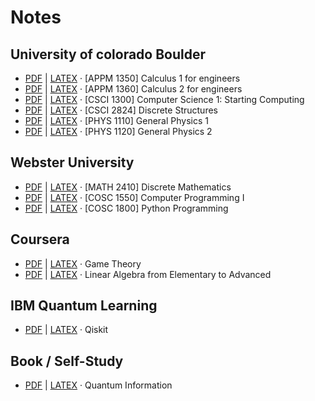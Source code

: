 # Notes
## University of colorado Boulder
- [PDF](./Math/Calculus_1.pdf) | [LATEX](./Math/Calculus_1.tex) · [APPM 1350] Calculus 1 for engineers
- [PDF](./Math/Calculus_2.pdf) | [LATEX](./Math/Calculus_2.tex) · [APPM 1360] Calculus 2 for engineers
- [PDF](./Math/C%2B%2B.pdf) | [LATEX](./Math/C%2B%2B.tex) · [CSCI 1300] Computer Science 1: Starting Computing 
- [PDF](./Math/Discrete_Structures_CUB.pdf) | [LATEX](./Math/Discrete_Structures_CUB.tex) · [CSCI 2824] Discrete Structures 
- [PDF](./Math/Physics_1_CUB.pdf) | [LATEX](./Math/Physics_1_CUB.tex) · [PHYS 1110]  General Physics 1
- [PDF](./Math/Physics_2_CUB.pdf) | [LATEX](./Math/Physics_2_CUB.tex) · [PHYS 1120]  General Physics 2 

## Webster University
- [PDF](./Math/Discrete_Mathematics.pdf) | [LATEX](./Math/Discrete_Mathematics.tex) · [MATH 2410] Discrete Mathematics 
- [PDF](./Programing_Languages/Computer_Programming_I.pdf) | [LATEX](./Programing_Languages/Computer_Programming_I.tex) · [COSC 1550] Computer Programming I 
- [PDF](./Programing_Languages/Python_Programming.pdf) | [LATEX](./Programing_Languages/Python_Programming.tex) · [COSC 1800] Python Programming 


## Coursera
- [PDF](./Math/Game_Theory.pdf) | [LATEX](./Math/Game_Theory.tex) · Game Theory 
- [PDF](./Math/Linear_Algebra.pdf) | [LATEX](./Math/Linear_Algebra.tex) · Linear Algebra from Elementary to Advanced 

## IBM Quantum Learning
- [PDF](./Programing_Languages/Qiskit.pdf) | [LATEX](./Programing_Languages/Qiskit.tex) · Qiskit

## Book / Self-Study
- [PDF](./Physics/Quantum_Information.pdf) | [LATEX](./Physics/Quantum_Information.tex) · Quantum Information
